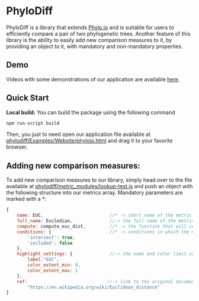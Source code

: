 # PhyloDiff
PhyloDiff is a library that extends [Phylo.io](https://github.com/DessimozLab/phylo-io/tree/refactor/) and is suitable for users to efficiently compare a
pair of two phylogenetic trees. Another feature of this library is the ability to easily add new
comparison measures to it, by providing an object to it, with mandatory and non-mandatory
properties.

## Demo
Videos with some demonstrations of our application are available [here](https://beta.phylo.io/).

## Quick Start
**Local build:** You can build the package using the following command
```bash
npm run-script build
```
Then, you just to need open our application file available at 
[phylodiff/Examples/Website/phyloio.html](https://github.com/franciscoludovico/phylodiff/blob/main/Examples/Website/phyloio.html)
and drag it to your favorite browser.

## Adding new comparison measures: 
To add new comparison measures to our library, simply head over to the file available at [phylodiff/metric_modules/lookup-test.js](https://github.com/franciscoludovico/phylodiff/blob/main/src/metric_modules/lookup-test.js)
and push an object with the following structure into our metrics array. Mandatory parameters are marked with a *:

```js
{
    name: EUC,                         //* -> short name of the metric
    full_name: Eucledian,              //-> the full name of the metric
    compute: compute_euc_dist,         //* -> the function that will compute the metric's result
    conditions: {                      //* -> conditions in which the metric can be computed
        'intersect': true,
        'included': false    
    },                                
    highlight_settings: {              //-> the name and color limit values for the highlight associated to this metric
        label:"EUC", 
        color_extent_min: 0,           
        color_extent_max: 1
    },                  
    ref:                              //-> link to the original document/source of the metric
        "https://en.wikipedia.org/wiki/Euclidean_distance"
}
```




